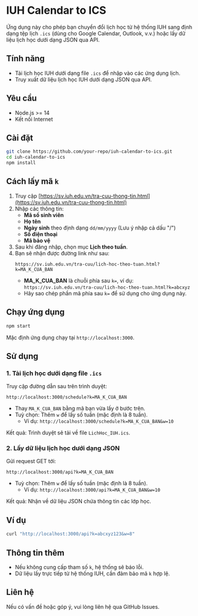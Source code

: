 # IUH Calendar to ICS

Ứng dụng này cho phép bạn chuyển đổi lịch học từ hệ thống IUH sang định dạng tệp lịch `.ics` (dùng cho Google Calendar, Outlook, v.v.) hoặc lấy dữ liệu lịch học dưới dạng JSON qua API.

## Tính năng

- Tải lịch học IUH dưới dạng file `.ics` để nhập vào các ứng dụng lịch.
- Truy xuất dữ liệu lịch học IUH dưới dạng JSON qua API.

## Yêu cầu

- Node.js >= 14
- Kết nối Internet

## Cài đặt

```bash
git clone https://github.com/your-repo/iuh-calendar-to-ics.git
cd iuh-calendar-to-ics
npm install
```

## Cách lấy mã `k`

1. Truy cập [https://sv.iuh.edu.vn/tra-cuu-thong-tin.html](https://sv.iuh.edu.vn/tra-cuu-thong-tin.html)
2. Nhập các thông tin:
   - **Mã số sinh viên**
   - **Họ tên**
   - **Ngày sinh** theo định dạng `dd/mm/yyyy` (Lưu ý nhập cả dấu "/")
   - **Số điện thoại**
   - **Mã bảo vệ**
3. Sau khi đăng nhập, chọn mục **Lịch theo tuần**.
4. Bạn sẽ nhận được đường link như sau:
   ```
   https://sv.iuh.edu.vn/tra-cuu/lich-hoc-theo-tuan.html?k=MA_K_CUA_BAN
   ```
   - **MA_K_CUA_BAN** là chuỗi phía sau `k=`, ví dụ:  
     `https://sv.iuh.edu.vn/tra-cuu/lich-hoc-theo-tuan.html?k=abcxyz`
   - Hãy sao chép phần mã phía sau `k=` để sử dụng cho ứng dụng này.

## Chạy ứng dụng

```bash
npm start
```

Mặc định ứng dụng chạy tại `http://localhost:3000`.

## Sử dụng

### 1. Tải lịch học dưới dạng file `.ics`

Truy cập đường dẫn sau trên trình duyệt:

```
http://localhost:3000/schedule?k=MA_K_CUA_BAN
```

- Thay `MA_K_CUA_BAN` bằng mã bạn vừa lấy ở bước trên.
- Tuỳ chọn: Thêm `w` để lấy số tuần (mặc định là 8 tuần).
  - Ví dụ: `http://localhost:3000/schedule?k=MA_K_CUA_BAN&w=10`

Kết quả: Trình duyệt sẽ tải về file `LichHoc_IUH.ics`.

### 2. Lấy dữ liệu lịch học dưới dạng JSON

Gửi request GET tới:

```
http://localhost:3000/api?k=MA_K_CUA_BAN
```

- Tuỳ chọn: Thêm `w` để lấy số tuần (mặc định là 8 tuần).
  - Ví dụ: `http://localhost:3000/api?k=MA_K_CUA_BAN&w=10`

Kết quả: Nhận về dữ liệu JSON chứa thông tin các lớp học.

## Ví dụ

```bash
curl "http://localhost:3000/api?k=abcxyz123&w=8"
```

## Thông tin thêm

- Nếu không cung cấp tham số `k`, hệ thống sẽ báo lỗi.
- Dữ liệu lấy trực tiếp từ hệ thống IUH, cần đảm bảo mã `k` hợp lệ.

## Liên hệ

Nếu có vấn đề hoặc góp ý, vui lòng liên hệ qua GitHub Issues.
